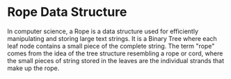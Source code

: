 # Rope Data Structure

In computer science, a Rope is a data structure used for efficiently manipulating and storing large text strings. 
It is a Binary Tree where each leaf node contains a small piece of the complete string. 
The term "rope" comes from the idea of the tree structure resembling a rope or cord, 
where the small pieces of string stored in the leaves are the individual strands that make up the rope.
